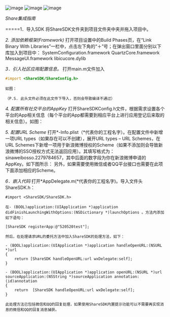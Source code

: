 ![image](http://www.sharesdk.cn/media/attached/sharesdk_1.png)
![image](http://www.sharesdk.cn/media/attached/sharesdk_2.png)
![image](http://www.sharesdk.cn/media/attached/sharesdk_3.png)

*Share集成指南*

=====1．导入SDK
    将ShareSDK文件夹到项目文件夹中夹并拖入项目中。


*2. 添加依赖框架(Framework)*
    打开项目设置中的Build Phases页，在“Link Binary With Libraries”一栏中，点击左下角的“＋”号；在弹出窗口里面分别以下库加入到项目中：
    SystemConfiguration.framework
    QuartzCore.framework
    MessageUI.framework
    libicucore.dylib



*3．引入社区应用配置信息。*
    打开main.m文件加入
    
```ObjectiveC
#import <ShareSDK/ShareConfig.h>
```
    如图：
    
    （P.S. 此头文件必须在此文件下导入，否则会导致编译不通过）

*4. 配置所有社交平台的AppKey*
    打开ShareSDKConfig.h文件，根据需求设置各个平台的App相关信息（每个平台的App都需要到相应平台上进行应用登记后来取的相关信息）。如图：


*5.  配置URL Scheme*
    打开*-Info.plist（*代表你的工程名字）。在配置文件中新增一项URL types（如果存在可以不创建），展开URL types – URL Schemes，在URL Schemes下新增一项用于新浪微博授权的Scheme（如果不添加则会导致新浪微博的SSO授权方式无法返回应用）。其填写格式为：sinaweibosso.2279784657，其中后面的数字段为你在新浪微博申请的AppKey。如下图所示：
    另外，如果需要使用微信或者QQ平台接口也需要在此项下面添加相应的Scheme。

*6．嵌入代码*
    打开*AppDelegate.m(*代表你的工程名字)。导入文件头ShareSDK.h：

<pre><code>#import &lt;ShareSDK/ShareSDK.h&gt;</code></pre>

    在- (BOOL)application:(UIApplication *)application didFinishLaunchingWithOptions:(NSDictionary *)launchOptions 。方法内添加如下语句：
    
<pre><code>[ShareSDK registerApp:@"520520test"];</code></pre>

    然后，在处理请求URL的委托方法中加入ShareSDK的处理方法，如下：
    
<pre><code>- (BOOL)application:(UIApplication *)application handleOpenURL:(NSURL *)url
{
    return [ShareSDK handleOpenURL:url wxDelegate:self];
}

- (BOOL)application:(UIApplication *)application openURL:(NSURL *)url sourceApplication:(NSString *)sourceApplication annotation:(id)annotation
{
    return  [ShareSDK handleOpenURL:url wxDelegate:self];
}</code></pre>

    此处理方法已包括微信和QQ的回复处理，如果使用ShareSDK内置提示功能可以不需要再实现消息的微信和QQ的回复消息捕获。
